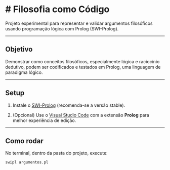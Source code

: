 # # Filosofia como Código

Projeto experimental para representar e validar argumentos filosóficos usando programação lógica com Prolog (SWI-Prolog).

---

## Objetivo

Demonstrar como conceitos filosóficos, especialmente lógica e raciocínio dedutivo, podem ser codificados e testados em Prolog, uma linguagem de paradigma lógico.

---

## Setup

1. Instale o [SWI-Prolog](https://www.swi-prolog.org/Download.html) (recomenda-se a versão stable).

2. (Opcional) Use o [Visual Studio Code](https://code.visualstudio.com/) com a extensão **Prolog** para melhor experiência de edição.

---

## Como rodar

No terminal, dentro da pasta do projeto, execute:

```bash
swipl argumentos.pl

